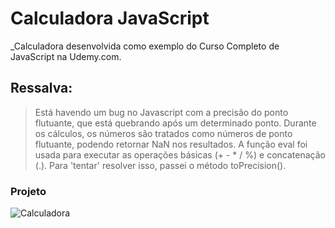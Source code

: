 # Calculadora JavaScript

_Calculadora desenvolvida como exemplo do Curso Completo de JavaScript na Udemy.com.

## Ressalva: 
> Está havendo um bug no Javascript com a precisão do ponto flutuante, que está quebrando após um determinado ponto.
> Durante os cálculos, os números são tratados como números de ponto flutuante, podendo retornar NaN nos resultados.
> A função eval foi usada para executar as operações básicas (+ - * / %) e concatenação (.).
> Para 'tentar' resolver isso, passei o método toPrecision().


### Projeto
![Calculadora](https://firebasestorage.googleapis.com/v0/b/hcode-com-br.appspot.com/o/calculadora-hcode.jpg?alt=media&token=5406aa3f-b965-401c-9b4e-654609c78b33)
